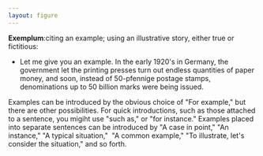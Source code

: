 ```yaml
---
layout: figure
---
```


**Exemplum**:citing an example; using an illustrative story, either true or fictitious:

 - Let me give you an example. In the early 1920's in Germany, the government let the printing presses turn out endless quantities of paper money, and soon, instead of 50-pfennige postage stamps, denominations up to 50 billion marks were being issued.
 
Examples can be introduced by the obvious choice of "For example," but there are other possibilities. For quick introductions, such as those attached to a sentence, you migiht use "such as," or "for instance." Examples placed into separate sentences can be introduced by "A case in point," "An instance," "A typical situation," &nbsp;"A common example," "To illustrate, let's consider the situation," and so forth.